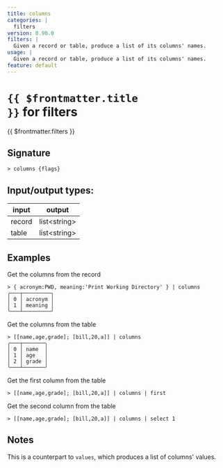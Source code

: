 ```yaml
---
title: columns
categories: |
  filters
version: 0.90.0
filters: |
  Given a record or table, produce a list of its columns' names.
usage: |
  Given a record or table, produce a list of its columns' names.
feature: default
---
```


<!-- This file is automatically generated. Please edit the command in https://github.com/nushell/nushell instead. -->

# <code>{{ $frontmatter.title }}</code> for filters

<div class='command-title'>{{ $frontmatter.filters }}</div>

## Signature

`> columns {flags} `

## Input/output types:

| input  | output         |
| ------ | -------------- |
| record | list\<string\> |
| table  | list\<string\> |

## Examples

Get the columns from the record

```nushell
> { acronym:PWD, meaning:'Print Working Directory' } | columns
╭───┬─────────╮
│ 0 │ acronym │
│ 1 │ meaning │
╰───┴─────────╯

```

Get the columns from the table

```nushell
> [[name,age,grade]; [bill,20,a]] | columns
╭───┬───────╮
│ 0 │ name  │
│ 1 │ age   │
│ 2 │ grade │
╰───┴───────╯

```

Get the first column from the table

```nushell
> [[name,age,grade]; [bill,20,a]] | columns | first

```

Get the second column from the table

```nushell
> [[name,age,grade]; [bill,20,a]] | columns | select 1

```

## Notes

This is a counterpart to `values`, which produces a list of columns' values.
